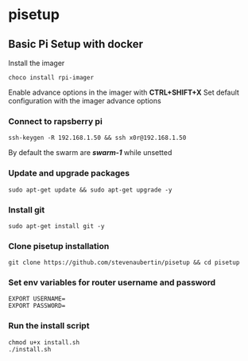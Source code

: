 # pisetup
## Basic Pi Setup with docker

Install the imager
```
choco install rpi-imager
```

Enable advance options in the imager with **CTRL+SHIFT+X**
Set default configuration with the imager advance options

### Connect to rapsberry pi
```
ssh-keygen -R 192.168.1.50 && ssh x0r@192.168.1.50
```
By default the swarm are *__swarm-1__* while unsetted


### Update and upgrade packages
```
sudo apt-get update && sudo apt-get upgrade -y
```

### Install git
```
sudo apt-get install git -y
```

### Clone pisetup installation
```
git clone https://github.com/stevenaubertin/pisetup && cd pisetup
```

### Set env variables for router username and password
``` 
EXPORT USERNAME=
EXPORT PASSWORD=
```

### Run the install script
```
chmod u+x install.sh
./install.sh
```
